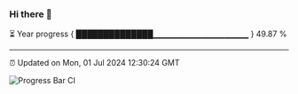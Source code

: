 ### Hi there 👋

⏳ Year progress { ██████████████▁▁▁▁▁▁▁▁▁▁▁▁▁▁▁▁ } 49.87 %

---

⏰ Updated on Mon, 01 Jul 2024 12:30:24 GMT

![Progress Bar CI](https://github.com/liununu/liununu/workflows/Progress%20Bar%20CI/badge.svg)
